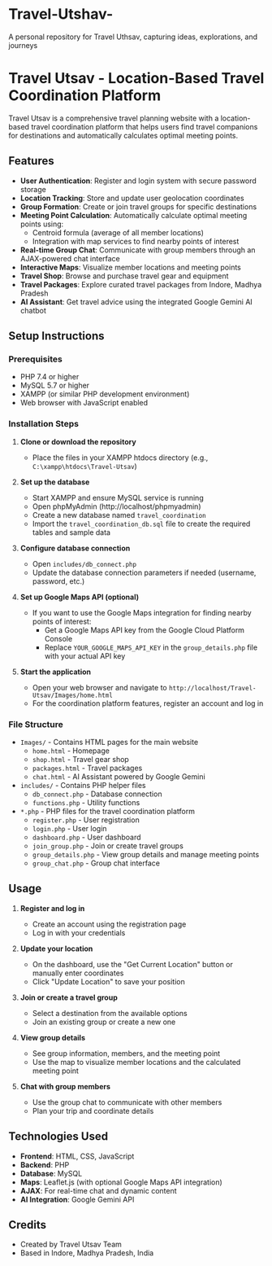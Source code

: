 # Travel-Utshav-
A personal repository for Travel Uthsav, capturing ideas, explorations, and journeys
# Travel Utsav - Location-Based Travel Coordination Platform

Travel Utsav is a comprehensive travel planning website with a location-based travel coordination platform that helps users find travel companions for destinations and automatically calculates optimal meeting points.

## Features

- **User Authentication**: Register and login system with secure password storage
- **Location Tracking**: Store and update user geolocation coordinates
- **Group Formation**: Create or join travel groups for specific destinations
- **Meeting Point Calculation**: Automatically calculate optimal meeting points using:
  - Centroid formula (average of all member locations)
  - Integration with map services to find nearby points of interest
- **Real-time Group Chat**: Communicate with group members through an AJAX-powered chat interface
- **Interactive Maps**: Visualize member locations and meeting points
- **Travel Shop**: Browse and purchase travel gear and equipment
- **Travel Packages**: Explore curated travel packages from Indore, Madhya Pradesh
- **AI Assistant**: Get travel advice using the integrated Google Gemini AI chatbot

## Setup Instructions

### Prerequisites

- PHP 7.4 or higher
- MySQL 5.7 or higher
- XAMPP (or similar PHP development environment)
- Web browser with JavaScript enabled

### Installation Steps

1. **Clone or download the repository**
   - Place the files in your XAMPP htdocs directory (e.g., `C:\xampp\htdocs\Travel-Utsav`)

2. **Set up the database**
   - Start XAMPP and ensure MySQL service is running
   - Open phpMyAdmin (http://localhost/phpmyadmin)
   - Create a new database named `travel_coordination`
   - Import the `travel_coordination_db.sql` file to create the required tables and sample data

3. **Configure database connection**
   - Open `includes/db_connect.php`
   - Update the database connection parameters if needed (username, password, etc.)

4. **Set up Google Maps API (optional)**
   - If you want to use the Google Maps integration for finding nearby points of interest:
     - Get a Google Maps API key from the Google Cloud Platform Console
     - Replace `YOUR_GOOGLE_MAPS_API_KEY` in the `group_details.php` file with your actual API key

5. **Start the application**
   - Open your web browser and navigate to `http://localhost/Travel-Utsav/Images/home.html`
   - For the coordination platform features, register an account and log in

### File Structure

- `Images/` - Contains HTML pages for the main website
  - `home.html` - Homepage
  - `shop.html` - Travel gear shop
  - `packages.html` - Travel packages
  - `chat.html` - AI Assistant powered by Google Gemini
- `includes/` - Contains PHP helper files
  - `db_connect.php` - Database connection
  - `functions.php` - Utility functions
- `*.php` - PHP files for the travel coordination platform
  - `register.php` - User registration
  - `login.php` - User login
  - `dashboard.php` - User dashboard
  - `join_group.php` - Join or create travel groups
  - `group_details.php` - View group details and manage meeting points
  - `group_chat.php` - Group chat interface

## Usage

1. **Register and log in**
   - Create an account using the registration page
   - Log in with your credentials

2. **Update your location**
   - On the dashboard, use the "Get Current Location" button or manually enter coordinates
   - Click "Update Location" to save your position

3. **Join or create a travel group**
   - Select a destination from the available options
   - Join an existing group or create a new one

4. **View group details**
   - See group information, members, and the meeting point
   - Use the map to visualize member locations and the calculated meeting point

5. **Chat with group members**
   - Use the group chat to communicate with other members
   - Plan your trip and coordinate details

## Technologies Used

- **Frontend**: HTML, CSS, JavaScript
- **Backend**: PHP
- **Database**: MySQL
- **Maps**: Leaflet.js (with optional Google Maps API integration)
- **AJAX**: For real-time chat and dynamic content
- **AI Integration**: Google Gemini API

## Credits

- Created by Travel Utsav Team
- Based in Indore, Madhya Pradesh, India 
